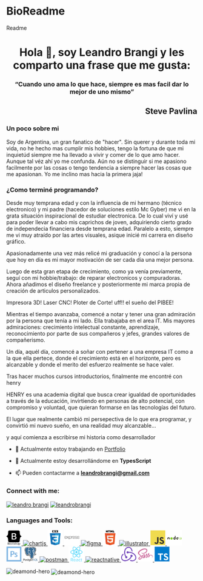 # BioReadme
Readme
<h1 align="center">Hola 👋, soy Leandro Brangi y les comparto una frase que me gusta:</h1>
<h3 align="center">“Cuando uno ama lo que hace, siempre es mas facil dar lo mejor de uno mismo”</h3>
<h2 align="right">Steve Pavlina</h2>

<h3>Un poco sobre mi</h3>
<p>Soy de Argentina, un gran fanatico de "hacer". Sin querer y durante toda mi vida, no he hecho mas cumplir mis hobbies,
tengo la fortuna de que mi inquietúd siempre me ha llevado a vivir y comer de lo que amo hacer. Aunque tal véz ahí yo me
confunda. Aún no se distinguir si me apasiono facilmente por las cosas o tengo tendencia a siempre hacer las cosas que me
apasionan. Yo me inclino mas hacia la primera jaja!</p>

<h3>¿Como terminé programando?</h3>
<p>Desde muy temprana edad y con la influencia de mi hermano (técnico electronico) y mi padre (hacedor de soluciones estilo Mc Gyber)
me vi en la grata situación inspiracional de estudiar electronica. De lo cual viví y usé para poder llevar a cabo mis caprichos de joven,
adquiriendo cierto grado de independecia financiera desde temprana edad. Paralelo a esto, siempre me vi muy atraído por las artes visuales, 
asique inicié mi carrera en diseño gráfico. 

Apasionadamente una vez más relicé mi graduación y conocí a la persona que hoy en día es mi mayor motivación de ser cada dia una mejor persona.

Luego de esta gran etapa de crecimiento, como ya venía previamente, seguí con mi hobbie/trabajo: de reparar electronicos y compuradoras. Ahora
añadimos el diseño freelance y posteriormente mi marca propia de creación de articulos personalizados.

Impresora 3D! Laser CNC! Ploter de Corte! uff!! el sueño del PIBEE!

Mientras el tiempo avanzaba, comencé a notar y tener una gran admiración por la persona que tenía a mi lado. Ella trabajaba en el area IT. 
Mis mayores admiraciones: crecimiento intelectual constante, aprendizaje, reconocimiento por parte de sus compañeros y jefes, grandes valores de compañerismo.

Un día, aquél día, comencé a soñar con pertener a una empresa IT como a la que ella pertece, donde el crecimiento está en el horizonte, pero es alcanzable y donde el merito
del esfuerzo realmente se hace valer.

Tras hacer muchos cursos introductorios, finalmente me encontré con henry 

HENRY es una academia digital que busca crear igualdad de oportunidades a través de la
educación, invirtiendo en personas de alto potencial, con compromiso y voluntad, que
quieran formarse en las tecnologías del futuro.

El lugar que realmente cambió mi persepectiva de lo que era programar, y convirtió mi nuevo sueño, en una realidad muy alcanzable...

y aquí comienza a escribirse mi historia como desarrollador</p>


- 🔭 Actualmente estoy trabajando en [Portfolio](https://github.com/Deamond-Hero/portfolio)

- 🌱 Actualmente estoy desarrollándome en **TypesScript**

- 📫 Pueden contactarme a **leandrobrangi@gmail.com**

<h3 align="left">Connect with me:</h3>
<p align="left">
<a href="https://linkedin.com/in/leandro brangi" target="blank"><img align="center" src="https://raw.githubusercontent.com/rahuldkjain/github-profile-readme-generator/master/src/images/icons/Social/linked-in-alt.svg" alt="leandro brangi" height="30" width="40" /></a>
<a href="https://discord.gg/leandrobrangi" target="blank"><img align="center" src="https://raw.githubusercontent.com/rahuldkjain/github-profile-readme-generator/master/src/images/icons/Social/discord.svg" alt="leandrobrangi" height="30" width="40" /></a>
</p>

<h3 align="left">Languages and Tools:</h3>
<p align="left"> <a href="https://getbootstrap.com" target="_blank" rel="noreferrer"> <img src="https://raw.githubusercontent.com/devicons/devicon/master/icons/bootstrap/bootstrap-plain-wordmark.svg" alt="bootstrap" width="40" height="40"/> </a> <a href="https://www.chartjs.org" target="_blank" rel="noreferrer"> <img src="https://www.chartjs.org/media/logo-title.svg" alt="chartjs" width="40" height="40"/> </a> <a href="https://www.w3schools.com/css/" target="_blank" rel="noreferrer"> <img src="https://raw.githubusercontent.com/devicons/devicon/master/icons/css3/css3-original-wordmark.svg" alt="css3" width="40" height="40"/> </a> <a href="https://expressjs.com" target="_blank" rel="noreferrer"> <img src="https://raw.githubusercontent.com/devicons/devicon/master/icons/express/express-original-wordmark.svg" alt="express" width="40" height="40"/> </a> <a href="https://www.figma.com/" target="_blank" rel="noreferrer"> <img src="https://www.vectorlogo.zone/logos/figma/figma-icon.svg" alt="figma" width="40" height="40"/> </a> <a href="https://www.w3.org/html/" target="_blank" rel="noreferrer"> <img src="https://raw.githubusercontent.com/devicons/devicon/master/icons/html5/html5-original-wordmark.svg" alt="html5" width="40" height="40"/> </a> <a href="https://www.adobe.com/in/products/illustrator.html" target="_blank" rel="noreferrer"> <img src="https://www.vectorlogo.zone/logos/adobe_illustrator/adobe_illustrator-icon.svg" alt="illustrator" width="40" height="40"/> </a> <a href="https://developer.mozilla.org/en-US/docs/Web/JavaScript" target="_blank" rel="noreferrer"> <img src="https://raw.githubusercontent.com/devicons/devicon/master/icons/javascript/javascript-original.svg" alt="javascript" width="40" height="40"/> </a> <a href="https://nodejs.org" target="_blank" rel="noreferrer"> <img src="https://raw.githubusercontent.com/devicons/devicon/master/icons/nodejs/nodejs-original-wordmark.svg" alt="nodejs" width="40" height="40"/> </a> <a href="https://www.photoshop.com/en" target="_blank" rel="noreferrer"> <img src="https://raw.githubusercontent.com/devicons/devicon/master/icons/photoshop/photoshop-line.svg" alt="photoshop" width="40" height="40"/> </a> <a href="https://www.postgresql.org" target="_blank" rel="noreferrer"> <img src="https://raw.githubusercontent.com/devicons/devicon/master/icons/postgresql/postgresql-original-wordmark.svg" alt="postgresql" width="40" height="40"/> </a> <a href="https://postman.com" target="_blank" rel="noreferrer"> <img src="https://www.vectorlogo.zone/logos/getpostman/getpostman-icon.svg" alt="postman" width="40" height="40"/> </a> <a href="https://reactjs.org/" target="_blank" rel="noreferrer"> <img src="https://raw.githubusercontent.com/devicons/devicon/master/icons/react/react-original-wordmark.svg" alt="react" width="40" height="40"/> </a> <a href="https://reactnative.dev/" target="_blank" rel="noreferrer"> <img src="https://reactnative.dev/img/header_logo.svg" alt="reactnative" width="40" height="40"/> </a> <a href="https://redux.js.org" target="_blank" rel="noreferrer"> <img src="https://raw.githubusercontent.com/devicons/devicon/master/icons/redux/redux-original.svg" alt="redux" width="40" height="40"/> </a> <a href="https://sass-lang.com" target="_blank" rel="noreferrer"> <img src="https://raw.githubusercontent.com/devicons/devicon/master/icons/sass/sass-original.svg" alt="sass" width="40" height="40"/> </a> <a href="https://www.typescriptlang.org/" target="_blank" rel="noreferrer"> <img src="https://raw.githubusercontent.com/devicons/devicon/master/icons/typescript/typescript-original.svg" alt="typescript" width="40" height="40"/> </a> </p>

<p><img align="left" src="https://github-readme-stats.vercel.app/api/top-langs?username=deamond-hero&show_icons=true&locale=en&layout=compact" alt="deamond-hero" /></p>

<p>&nbsp;<img align="center" src="https://github-readme-stats.vercel.app/api?username=deamond-hero&show_icons=true&locale=en" alt="deamond-hero" /></p>
